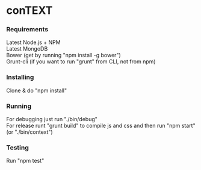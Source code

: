 # conTEXT

### Requirements

Latest Node.js + NPM  
Latest MongoDB  
Bower (get by running "npm install -g bower")  
Grunt-cli (if you want to run "grunt" from CLI, not from npm)  

### Installing

Clone & do "npm install"  

### Running

For debugging just run "./bin/debug"  
For release runt "grunt build" to compile js and css and then run "npm start" (or "./bin/context")  

### Testing

Run "npm test"  